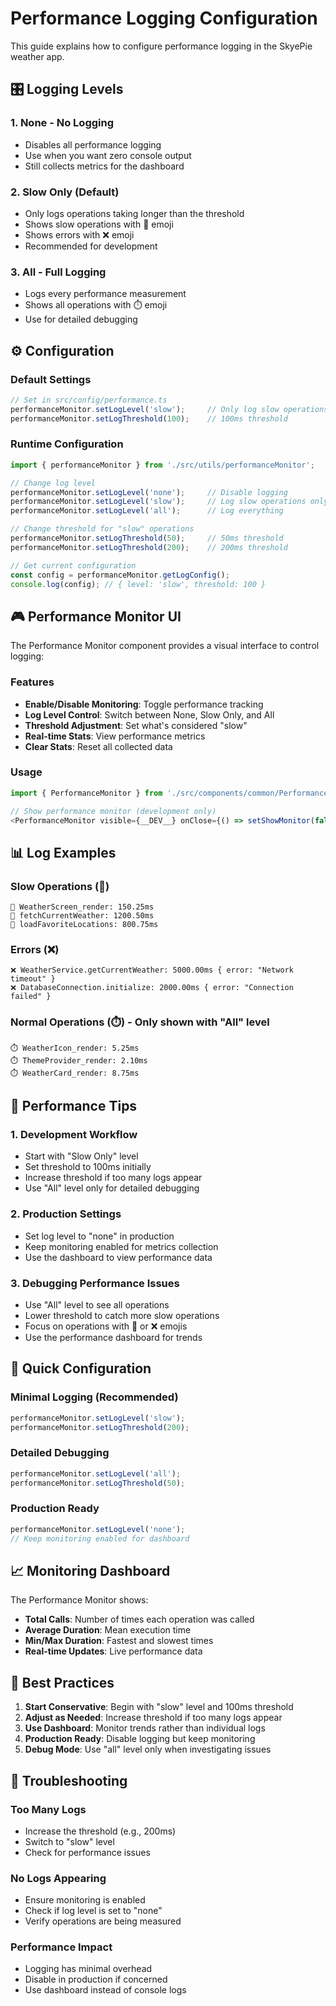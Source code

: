 # Performance Logging Configuration

This guide explains how to configure performance logging in the SkyePie weather app.

## 🎛️ Logging Levels

### 1. **None** - No Logging
- Disables all performance logging
- Use when you want zero console output
- Still collects metrics for the dashboard

### 2. **Slow Only** (Default)
- Only logs operations taking longer than the threshold
- Shows slow operations with 🐌 emoji
- Shows errors with ❌ emoji
- Recommended for development

### 3. **All** - Full Logging
- Logs every performance measurement
- Shows all operations with ⏱️ emoji
- Use for detailed debugging

## ⚙️ Configuration

### Default Settings
```typescript
// Set in src/config/performance.ts
performanceMonitor.setLogLevel('slow');     // Only log slow operations
performanceMonitor.setLogThreshold(100);    // 100ms threshold
```

### Runtime Configuration
```typescript
import { performanceMonitor } from './src/utils/performanceMonitor';

// Change log level
performanceMonitor.setLogLevel('none');     // Disable logging
performanceMonitor.setLogLevel('slow');     // Log slow operations only
performanceMonitor.setLogLevel('all');      // Log everything

// Change threshold for "slow" operations
performanceMonitor.setLogThreshold(50);     // 50ms threshold
performanceMonitor.setLogThreshold(200);    // 200ms threshold

// Get current configuration
const config = performanceMonitor.getLogConfig();
console.log(config); // { level: 'slow', threshold: 100 }
```

## 🎮 Performance Monitor UI

The Performance Monitor component provides a visual interface to control logging:

### Features
- **Enable/Disable Monitoring**: Toggle performance tracking
- **Log Level Control**: Switch between None, Slow Only, and All
- **Threshold Adjustment**: Set what's considered "slow"
- **Real-time Stats**: View performance metrics
- **Clear Stats**: Reset all collected data

### Usage
```typescript
import { PerformanceMonitor } from './src/components/common/PerformanceMonitor';

// Show performance monitor (development only)
<PerformanceMonitor visible={__DEV__} onClose={() => setShowMonitor(false)} />
```

## 📊 Log Examples

### Slow Operations (🐌)
```
🐌 WeatherScreen_render: 150.25ms
🐌 fetchCurrentWeather: 1200.50ms
🐌 loadFavoriteLocations: 800.75ms
```

### Errors (❌)
```
❌ WeatherService.getCurrentWeather: 5000.00ms { error: "Network timeout" }
❌ DatabaseConnection.initialize: 2000.00ms { error: "Connection failed" }
```

### Normal Operations (⏱️) - Only shown with "All" level
```
⏱️ WeatherIcon_render: 5.25ms
⏱️ ThemeProvider_render: 2.10ms
⏱️ WeatherCard_render: 8.75ms
```

## 🚀 Performance Tips

### 1. **Development Workflow**
- Start with "Slow Only" level
- Set threshold to 100ms initially
- Increase threshold if too many logs appear
- Use "All" level only for detailed debugging

### 2. **Production Settings**
- Set log level to "none" in production
- Keep monitoring enabled for metrics collection
- Use the dashboard to view performance data

### 3. **Debugging Performance Issues**
- Use "All" level to see all operations
- Lower threshold to catch more slow operations
- Focus on operations with 🐌 or ❌ emojis
- Use the performance dashboard for trends

## 🔧 Quick Configuration

### Minimal Logging (Recommended)
```typescript
performanceMonitor.setLogLevel('slow');
performanceMonitor.setLogThreshold(200);
```

### Detailed Debugging
```typescript
performanceMonitor.setLogLevel('all');
performanceMonitor.setLogThreshold(50);
```

### Production Ready
```typescript
performanceMonitor.setLogLevel('none');
// Keep monitoring enabled for dashboard
```

## 📈 Monitoring Dashboard

The Performance Monitor shows:
- **Total Calls**: Number of times each operation was called
- **Average Duration**: Mean execution time
- **Min/Max Duration**: Fastest and slowest times
- **Real-time Updates**: Live performance data

## 🎯 Best Practices

1. **Start Conservative**: Begin with "slow" level and 100ms threshold
2. **Adjust as Needed**: Increase threshold if too many logs appear
3. **Use Dashboard**: Monitor trends rather than individual logs
4. **Production Ready**: Disable logging but keep monitoring
5. **Debug Mode**: Use "all" level only when investigating issues

## 🚨 Troubleshooting

### Too Many Logs
- Increase the threshold (e.g., 200ms)
- Switch to "slow" level
- Check for performance issues

### No Logs Appearing
- Ensure monitoring is enabled
- Check if log level is set to "none"
- Verify operations are being measured

### Performance Impact
- Logging has minimal overhead
- Disable in production if concerned
- Use dashboard instead of console logs
